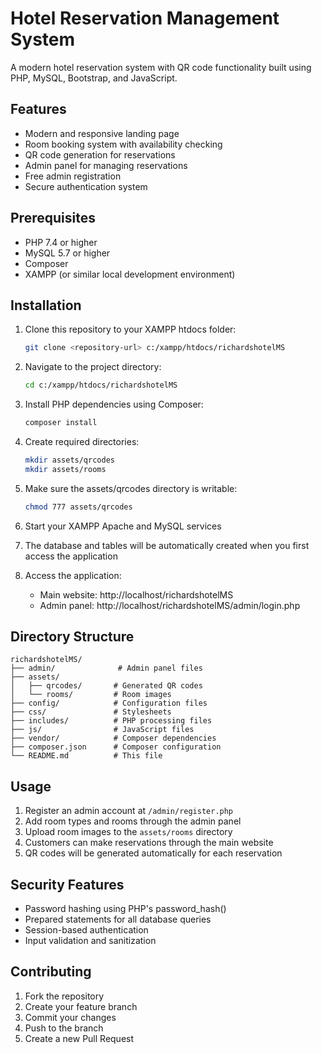 # Hotel Reservation Management System

A modern hotel reservation system with QR code functionality built using PHP, MySQL, Bootstrap, and JavaScript.

## Features

- Modern and responsive landing page
- Room booking system with availability checking
- QR code generation for reservations
- Admin panel for managing reservations
- Free admin registration
- Secure authentication system

## Prerequisites

- PHP 7.4 or higher
- MySQL 5.7 or higher
- Composer
- XAMPP (or similar local development environment)

## Installation

1. Clone this repository to your XAMPP htdocs folder:
   ```bash
   git clone <repository-url> c:/xampp/htdocs/richardshotelMS
   ```

2. Navigate to the project directory:
   ```bash
   cd c:/xampp/htdocs/richardshotelMS
   ```

3. Install PHP dependencies using Composer:
   ```bash
   composer install
   ```

4. Create required directories:
   ```bash
   mkdir assets/qrcodes
   mkdir assets/rooms
   ```

5. Make sure the assets/qrcodes directory is writable:
   ```bash
   chmod 777 assets/qrcodes
   ```

6. Start your XAMPP Apache and MySQL services

7. The database and tables will be automatically created when you first access the application

8. Access the application:
   - Main website: http://localhost/richardshotelMS
   - Admin panel: http://localhost/richardshotelMS/admin/login.php

## Directory Structure

```
richardshotelMS/
├── admin/              # Admin panel files
├── assets/            
│   ├── qrcodes/       # Generated QR codes
│   └── rooms/         # Room images
├── config/            # Configuration files
├── css/               # Stylesheets
├── includes/          # PHP processing files
├── js/                # JavaScript files
├── vendor/            # Composer dependencies
├── composer.json      # Composer configuration
└── README.md          # This file
```

## Usage

1. Register an admin account at `/admin/register.php`
2. Add room types and rooms through the admin panel
3. Upload room images to the `assets/rooms` directory
4. Customers can make reservations through the main website
5. QR codes will be generated automatically for each reservation

## Security Features

- Password hashing using PHP's password_hash()
- Prepared statements for all database queries
- Session-based authentication
- Input validation and sanitization

## Contributing

1. Fork the repository
2. Create your feature branch
3. Commit your changes
4. Push to the branch
5. Create a new Pull Request
